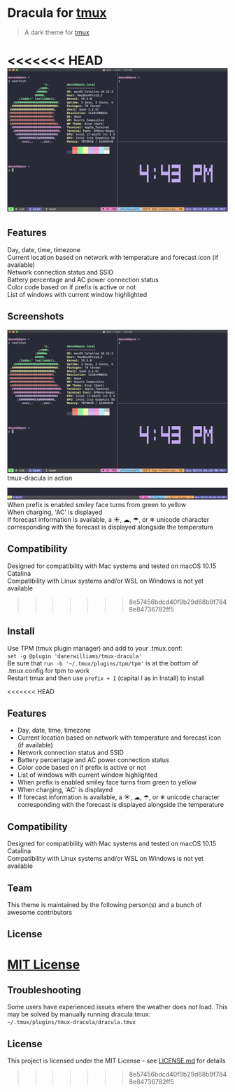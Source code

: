 # Dracula for [tmux](https://github.com/tmux/tmux/wiki)

> A dark theme for [tmux](https://github.com/tmux/tmux/wiki)  
  
<<<<<<< HEAD
![Screenshot](./screenshot.jpg)  
=======
## Features
Day, date, time, timezone  
Current location based on network with temperature and forecast icon (if available)  
Network connection status and SSID  
Battery percentage and AC power connection status  
Color code based on if prefix is active or not  
List of windows with current window highlighted  
  
## Screenshots
![Alt text](screenshots/tmux-dracula-screenshot.jpg?raw=true "Tmux Dracula")  
tmux-dracula in action  
  
  
  
![Alt text](screenshots/alt-tmux-dracula-screenshot.jpg?raw=true "Tmux Dracula")  
When prefix is enabled smiley face turns from green to yellow  
When charging, 'AC' is displayed  
If forecast information is available, a ☀, ☁, ☂, or ❄ unicode character corresponding with the forecast is displayed alongside the temperature
  
## Compatibility
Designed for compatibility with Mac systems and tested on macOS 10.15 Catalina  
Compatibility with Linux systems and/or WSL on Windows is not yet available  
>>>>>>> 8e57456bdcd40f9b29d68b9f7848e84736782ff5
  
## Install

Use TPM (tmux plugin manager) and add to your .tmux.conf:  
`set -g @plugin 'danerwilliams/tmux-dracula'`  
Be sure that `run -b '~/.tmux/plugins/tpm/tpm'` is at the bottom of .tmux.config for tpm to work  
Restart tmux and then use `prefix + I` (capital I as in Install) to install  
  
<<<<<<< HEAD
## Features

* Day, date, time, timezone  
* Current location based on network with temperature and forecast icon (if available)  
* Network connection status and SSID  
* Battery percentage and AC power connection status  
* Color code based on if prefix is active or not  
* List of windows with current window highlighted  
* When prefix is enabled smiley face turns from green to yellow  
* When charging, 'AC' is displayed  
* If forecast information is available, a ☀, ☁, ☂, or ❄ unicode character corresponding with the forecast is displayed alongside the temperature  

## Compatibility

Designed for compatibility with Mac systems and tested on macOS 10.15 Catalina  
Compatibility with Linux systems and/or WSL on Windows is not yet available  

## Team

This theme is maintained by the following person(s) and a bunch of awesome contributors

## License

[MIT License](./LICENSE)
=======
## Troubleshooting
Some users have experienced issues where the weather does not load. 
This may be solved by manually running dracula.tmux:  
`~/.tmux/plugins/tmux-dracula/dracula.tmux`  
  
## License
This project is licensed under the MIT License - see [LICENSE.md](./LICENSE.md) for details
>>>>>>> 8e57456bdcd40f9b29d68b9f7848e84736782ff5
